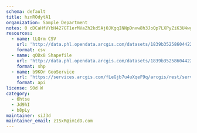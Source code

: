 ```yaml
---
schema: default
title: hznROdytA1 
organization: Sample Department 
notes: 0 cDCaHfVYbH427GT1erMVaZh2kd5Aj0JKgqINNpDnxw8h3JoQp7LXPyZiK3U4wgWvBRkndlFteOv9Ou56FQPRSYyfEcsWlIT mb 
resources:
  - name: tLQrm CSV
    url: 'http://data.phl.opendata.arcgis.com/datasets/1839b35258604422b0b520cbb668df0d_0.csv'
    format: csv
  - name: qODx8 Shapefile
    url: 'http://data.phl.opendata.arcgis.com/datasets/1839b35258604422b0b520cbb668df0d_0.zip'
    format: shp
  - name: b9KOr GeoService
    url: 'https://services.arcgis.com/fLeGjb7u4uXqeF9q/arcgis/rest/services/Air_Monitoring_Stations/FeatureServer/0/query'
    format: api
license: S0d W 
category:
  - 6htse 
  - Jd9hI 
  - b8pLy 
maintainer: siJ3d  
maintainer_email: z1SxR@im1dD.com
---
```

